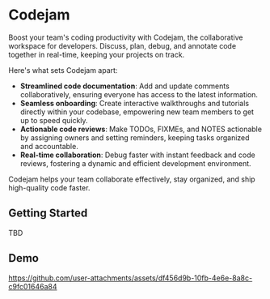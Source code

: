 # Codejam

Boost your team's coding productivity with Codejam, the collaborative workspace for developers. Discuss, plan, debug, and annotate code together in real-time, keeping your projects on track.

Here's what sets Codejam apart:

- **Streamlined code documentation**: Add and update comments collaboratively, ensuring everyone has access to the latest information.
- **Seamless onboarding**: Create interactive walkthroughs and tutorials directly within your codebase, empowering new team members to get up to speed quickly.
- **Actionable code reviews**: Make TODOs, FIXMEs, and NOTES actionable by assigning owners and setting reminders, keeping tasks organized and accountable.
- **Real-time collaboration**: Debug faster with instant feedback and code reviews, fostering a dynamic and efficient development environment.

Codejam helps your team collaborate effectively, stay organized, and ship high-quality code faster.

## Getting Started

TBD

## Demo 

https://github.com/user-attachments/assets/df456d9b-10fb-4e6e-8a8c-c9fc01646a84

